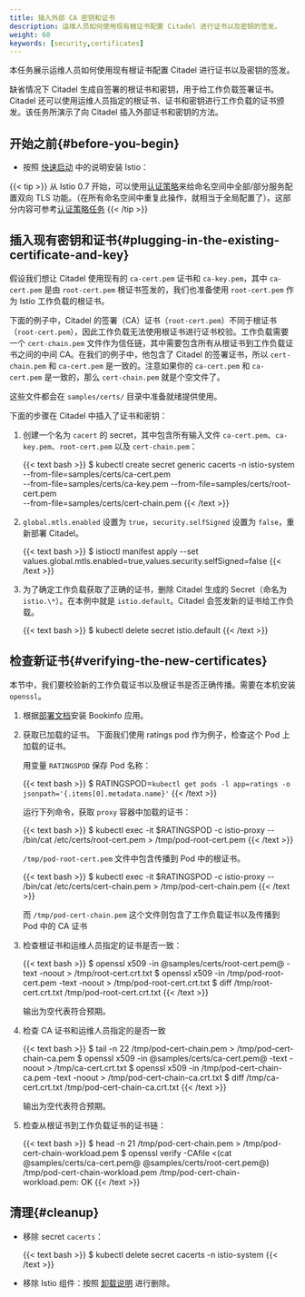```yaml
---
title: 插入外部 CA 密钥和证书
description: 运维人员如何使用现有根证书配置 Citadel 进行证书以及密钥的签发。
weight: 60
keywords: [security,certificates]
---
```


本任务展示运维人员如何使用现有根证书配置 Citadel 进行证书以及密钥的签发。

缺省情况下 Citadel 生成自签署的根证书和密钥，用于给工作负载签署证书。Citadel 还可以使用运维人员指定的根证书、证书和密钥进行工作负载的证书颁发。该任务所演示了向 Citadel 插入外部证书和密钥的方法。

## 开始之前{#before-you-begin}

* 按照 [快速启动](/zh/docs/setup/install/kubernetes/) 中的说明安装 Istio：

{{< tip >}}
从 Istio 0.7 开始，可以使用[认证策略](/zh/docs/concepts/security/#authentication-policies)来给命名空间中全部/部分服务配置双向 TLS 功能。（在所有命名空间中重复此操作，就相当于全局配置了）。这部分内容可参考[认证策略任务](/zh/docs/tasks/security/authn-policy/)
{{< /tip >}}

## 插入现有密钥和证书{#plugging-in-the-existing-certificate-and-key}

假设我们想让 Citadel 使用现有的 `ca-cert.pem` 证书和 `ca-key.pem`，其中 `ca-cert.pem` 是由 `root-cert.pem` 根证书签发的，我们也准备使用 `root-cert.pem` 作为 Istio 工作负载的根证书。

下面的例子中，Citadel 的签署（CA）证书（`root-cert.pem`）不同于根证书（`root-cert.pem`），因此工作负载无法使用根证书进行证书校验。工作负载需要一个 `cert-chain.pem` 文件作为信任链，其中需要包含所有从根证书到工作负载证书之间的中间 CA。在我们的例子中，他包含了 Citadel 的签署证书，所以 `cert-chain.pem` 和 `ca-cert.pem` 是一致的。注意如果你的 `ca-cert.pem` 和 `ca-cert.pem` 是一致的，那么 `cert-chain.pem` 就是个空文件了。

这些文件都会在 `samples/certs/` 目录中准备就绪提供使用。

下面的步骤在 Citadel 中插入了证书和密钥：

1. 创建一个名为 `cacert` 的 secret，其中包含所有输入文件 `ca-cert.pem`、`ca-key.pem`、`root-cert.pem` 以及 `cert-chain.pem`：

    {{< text bash >}}
    $ kubectl create secret generic cacerts -n istio-system --from-file=samples/certs/ca-cert.pem \
        --from-file=samples/certs/ca-key.pem --from-file=samples/certs/root-cert.pem \
        --from-file=samples/certs/cert-chain.pem
    {{< /text >}}

1. `global.mtls.enabled` 设置为 `true`，`security.selfSigned` 设置为 `false`，重新部署 Citadel。

    {{< text bash >}}
    $ istioctl manifest apply --set values.global.mtls.enabled=true,values.security.selfSigned=false
    {{< /text >}}

1. 为了确定工作负载获取了正确的证书，删除 Citadel 生成的 Secret（命名为 `istio.\*`）。在本例中就是 `istio.default`。Citadel 会签发新的证书给工作负载。

    {{< text bash >}}
    $ kubectl delete secret istio.default
    {{< /text >}}

## 检查新证书{#verifying-the-new-certificates}

本节中，我们要校验新的工作负载证书以及根证书是否正确传播。需要在本机安装 `openssl`。

1. 根据[部署文档](/zh/docs/examples/bookinfo/)安装 Bookinfo 应用。

1. 获取已加载的证书。
    下面我们使用 ratings pod 作为例子，检查这个 Pod 上加载的证书。

    用变量 `RATINGSPOD` 保存 Pod 名称：

    {{< text bash >}}
    $ RATINGSPOD=`kubectl get pods -l app=ratings -o jsonpath='{.items[0].metadata.name}'`
    {{< /text >}}

    运行下列命令，获取 `proxy` 容器中加载的证书：

    {{< text bash >}}
    $ kubectl exec -it $RATINGSPOD -c istio-proxy -- /bin/cat /etc/certs/root-cert.pem > /tmp/pod-root-cert.pem
    {{< /text >}}

    `/tmp/pod-root-cert.pem` 文件中包含传播到 Pod 中的根证书。

    {{< text bash >}}
    $ kubectl exec -it $RATINGSPOD -c istio-proxy -- /bin/cat /etc/certs/cert-chain.pem > /tmp/pod-cert-chain.pem
    {{< /text >}}

    而 `/tmp/pod-cert-chain.pem` 这个文件则包含了工作负载证书以及传播到 Pod 中的 CA 证书

1.  检查根证书和运维人员指定的证书是否一致：

    {{< text bash >}}
    $ openssl x509 -in @samples/certs/root-cert.pem@ -text -noout > /tmp/root-cert.crt.txt
    $ openssl x509 -in /tmp/pod-root-cert.pem -text -noout > /tmp/pod-root-cert.crt.txt
    $ diff /tmp/root-cert.crt.txt /tmp/pod-root-cert.crt.txt
    {{< /text >}}

    输出为空代表符合预期。

1. 检查 CA 证书和运维人员指定的是否一致

    {{< text bash >}}
    $ tail -n 22 /tmp/pod-cert-chain.pem > /tmp/pod-cert-chain-ca.pem
    $ openssl x509 -in @samples/certs/ca-cert.pem@ -text -noout > /tmp/ca-cert.crt.txt
    $ openssl x509 -in /tmp/pod-cert-chain-ca.pem -text -noout > /tmp/pod-cert-chain-ca.crt.txt
    $ diff /tmp/ca-cert.crt.txt /tmp/pod-cert-chain-ca.crt.txt
    {{< /text >}}

    输出为空代表符合预期。

1. 检查从根证书到工作负载证书的证书链：

    {{< text bash >}}
    $ head -n 21 /tmp/pod-cert-chain.pem > /tmp/pod-cert-chain-workload.pem
    $ openssl verify -CAfile <(cat @samples/certs/ca-cert.pem@ @samples/certs/root-cert.pem@) /tmp/pod-cert-chain-workload.pem
    /tmp/pod-cert-chain-workload.pem: OK
    {{< /text >}}

## 清理{#cleanup}

* 移除 secret `cacerts`：

    {{< text bash >}}
    $ kubectl delete secret cacerts -n istio-system
    {{< /text >}}

* 移除 Istio 组件：按照 [卸载说明](/zh/docs/setup/install/kubernetes/#uninstall) 进行删除。
